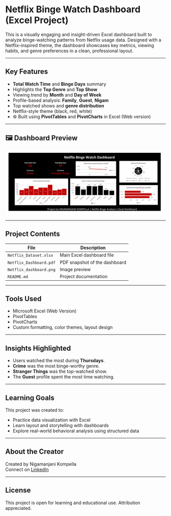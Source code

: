 # Netflix Binge Watch Dashboard (Excel Project)

This is a visually engaging and insight-driven Excel dashboard built to analyze binge-watching patterns from Netflix usage data. Designed with a Netflix-inspired theme, the dashboard showcases key metrics, viewing habits, and genre preferences in a clean, professional layout.

---

## Key Features

-  **Total Watch Time** and **Binge Days** summary
-  Highlights the **Top Genre** and **Top Show**
-  Viewing trend by **Month** and **Day of Week**
-  Profile-based analysis: **Family**, **Guest**, **Nigam**
-  Top watched shows and **genre distribution**
-  Netflix-style theme (black, red, white)
- ⚙ Built using **PivotTables** and **PivotCharts** in Excel (Web version)

---

## 🖼 Dashboard Preview

![Netflix Dashboard](./Netflix_dashboard.png)  

---

## Project Contents

| File | Description |
|------|-------------|
| `Netflix_Dataset.xlsx` | Main Excel dashboard file |
| `Netflix_Dashboard.pdf` | PDF snapshot of the dashboard |
| `Netflix_dashboard.png` | Image preview  |
| `README.md` | Project documentation |

---

##  Tools Used

- Microsoft Excel (Web Version)
- PivotTables
- PivotCharts
- Custom formatting, color themes, layout design

---

## Insights Highlighted

- Users watched the most during **Thursdays**.
- **Crime** was the most binge-worthy genre.
- **Stranger Things** was the top-watched show.
- The **Guest** profile spent the most time watching.

---

## Learning Goals

This project was created to:
- Practice data visualization with Excel
- Learn layout and storytelling with dashboards
- Explore real-world behavioral analysis using structured data

---

## About the Creator

Created by Nigamanjani Kompella  
Connect on [LinkedIn](linkedin.com/in/nigamanjani-kompella-918591215/)  


---

## License

This project is open for learning and educational use. Attribution appreciated.


